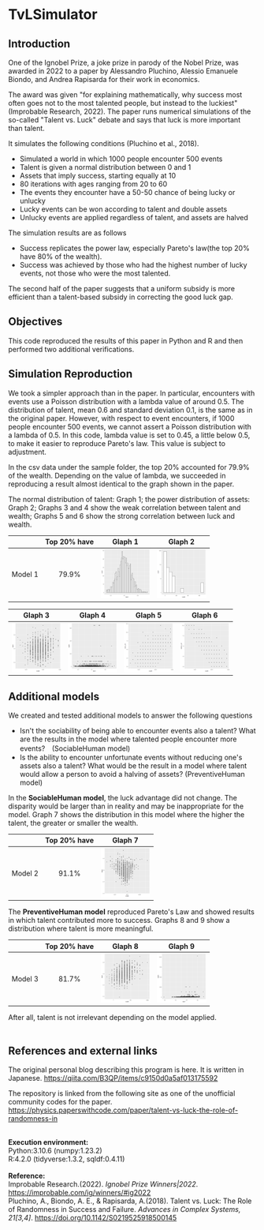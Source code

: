 # TvLSimulator

## Introduction

One of the Ignobel Prize, a joke prize in parody of the Nobel Prize, was awarded in 2022 to a paper by Alessandro Pluchino, Alessio Emanuele Biondo, and Andrea Rapisarda for their work in economics.

The award was given "for explaining mathematically, why success most often goes not to the most talented people, but instead to the luckiest" (Improbable Research, 2022). The paper runs numerical simulations of the so-called "Talent vs. Luck" debate and says that luck is more important than talent.

It simulates the following conditions (Pluchino et al., 2018).

+ Simulated a world in which 1000 people encounter 500 events
+ Talent is given a normal distribution between 0 and 1
+ Assets that imply success, starting equally at 10
+ 80 iterations with ages ranging from 20 to 60
+ The events they encounter have a 50-50 chance of being lucky or unlucky
+ Lucky events can be won according to talent and double assets
+ Unlucky events are applied regardless of talent, and assets are halved

The simulation results are as follows
+ Success replicates the power law, especially Pareto's law(the top 20% have 80% of the wealth).
+ Success was achieved by those who had the highest number of lucky events, not those who were the most talented.

The second half of the paper suggests that a uniform subsidy is more efficient than a talent-based subsidy in correcting the good luck gap.

## Objectives

This code reproduced the results of this paper in Python and R and then performed two additional verifications.

## Simulation Reproduction

We took a simpler approach than in the paper. In particular, encounters with events use a Poisson distribution with a lambda value of around 0.5. The distribution of talent, mean 0.6 and standard deviation 0.1, is the same as in the original paper. However, with respect to event encounters, if 1000 people encounter 500 events, we cannot assert a Poisson distribution with a lambda of 0.5. In this code, lambda value is set to 0.45, a little below 0.5, to make it easier to reproduce Pareto's law. This value is subject to adjustment.

In the csv data under the sample folder, the top 20% accounted for 79.9% of the wealth. Depending on the value of lambda, we succeeded in reproducing a result almost identical to the graph shown in the paper.

The normal distribution of talent: Graph 1; the power distribution of assets: Graph 2; Graphs 3 and 4 show the weak correlation between talent and wealth; Graphs 5 and 6 show the strong correlation between luck and wealth.

|| Top 20% have | Glaph 1 | Glaph 2 | 
|:---:|:---:|:---:|:---:|
|Model 1|79.9%|<img src="Sample/plot1.png" alt="attach:Graph 1" width="100"> |<img src="Sample/plot2.png" alt="attach:Graph 2" width="100"> |

| Glaph 3 | Glaph 4 | Glaph 5 | Glaph 6 |
|:---:|:---:|:---:|:---:|
|<img src="Sample/plot3.png" alt="attach:Graph 3" width="100"> |<img src="Sample/plot4.png" alt="attach:Graph 4" width="100">|<img src="Sample/plot5.png" alt="attach:Graph 5" width="100"> |<img src="Sample/plot6.png" alt="attach:Graph 6" width="100"> |

## Additional models

We created and tested additional models to answer the following questions

+ Isn't the sociability of being able to encounter events also a talent? What are the results in the model where talented people encounter more events?　(SociableHuman model)
+ Is the ability to encounter unfortunate events without reducing one's assets also a talent? What would be the result in a model where talent would allow a person to avoid a halving of assets? (PreventiveHuman model)

In the <b>SociableHuman model</b>, the luck advantage did not change. The disparity would be larger than in reality and may be inappropriate for the model. Graph 7 shows the distribution in this model where the higher the talent, the greater or smaller the wealth.

|| Top 20% have | Glaph 7 |
|:---:|:---:|:---:|
|Model 2|91.1%|<img src="Sample/plot7.png" alt="attach:Graph 7" width="100">|

The <b>PreventiveHuman model</b> reproduced Pareto's Law and showed results in which talent contributed more to success. Graphs 8 and 9 show a distribution where talent is more meaningful.

|| Top 20% have | Glaph 8 | Glaph 9 |
|:---:|:---:|:---:|:---:|
|Model 3|81.7%|<img src="Sample/plot8.png" alt="attach:Graph 8" width="100">|<img src="Sample/plot9.png" alt="attach:Graph 9" width="100">|

After all, talent is not irrelevant depending on the model applied.<br><br>


## References and external links

The original personal blog describing this program is here. It is written in Japanese.
https://qiita.com/B3QP/items/c9150d0a5af013175592

The repository is linked from the following site as one of the unofficial community codes for the paper.
https://physics.paperswithcode.com/paper/talent-vs-luck-the-role-of-randomness-in
<br><br>

<b>Execution environment:</b><br>
Python:3.10.6 (numpy:1.23.2)<br>
R:4.2.0 (tidyverse:1.3.2, sqldf:0.4.11)<br>
<br>
<b>Reference:</b><br>
Improbable Research.(2022). <i>Ignobel Prize Winners|2022</i>. https://improbable.com/ig/winners/#ig2022<br>
Pluchino, A., Biondo, A. E., & Rapisarda, A.(2018). Talent vs. Luck: The Role of Randomness in Success and Failure. <i>Advances in Complex Systems, 21[3,4]</i>. https://doi.org/10.1142/S0219525918500145
